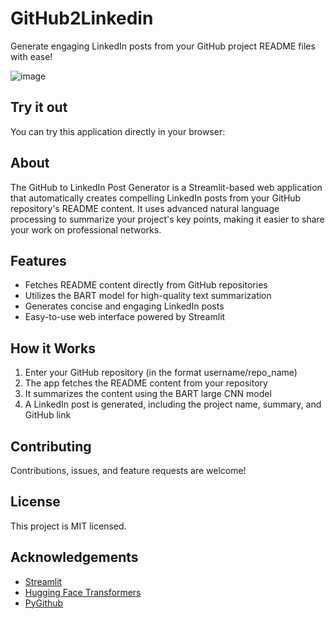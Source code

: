 # GitHub2Linkedin
Generate engaging LinkedIn posts from your GitHub project README files with ease!

![image](https://github.com/user-attachments/assets/b592f511-77d1-41e5-940f-cb6adcaadbc9)


## Try it out

You can try this application directly in your browser:


## About

The GitHub to LinkedIn Post Generator is a Streamlit-based web application that automatically creates compelling LinkedIn posts from your GitHub repository's README content. It uses advanced natural language processing to summarize your project's key points, making it easier to share your work on professional networks.

## Features

- Fetches README content directly from GitHub repositories
- Utilizes the BART model for high-quality text summarization
- Generates concise and engaging LinkedIn posts
- Easy-to-use web interface powered by Streamlit

## How it Works

1. Enter your GitHub repository (in the format username/repo_name)
2. The app fetches the README content from your repository
3. It summarizes the content using the BART large CNN model
4. A LinkedIn post is generated, including the project name, summary, and GitHub link

## Contributing

Contributions, issues, and feature requests are welcome!

## License

This project is MIT licensed.

## Acknowledgements

- [Streamlit](https://streamlit.io/)
- [Hugging Face Transformers](https://huggingface.co/transformers/)
- [PyGithub](https://github.com/PyGithub/PyGithub)
